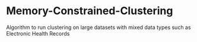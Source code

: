 # Memory-Constrained-Clustering
Algorithm to run clustering on large datasets with mixed data types such as Electronic Health Records

